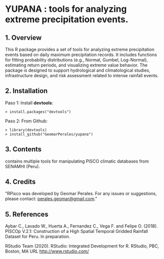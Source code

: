 # YUPANA : tools for analyzing extreme precipitation events.

## 1. Overview

This R package provides a set of tools for analyzing extreme precipitation events based on daily maximum precipitation records. It includes functions for fitting probability distributions (e.g., Normal, Gumbel, Log-Normal), estimating return periods, and visualizing extreme value behavior. The package is designed to support hydrological and climatological studies, infrastructure design, and risk assessment related to intense rainfall events.

## 2. Installation

Paso 1: Install **devtools**:
```	
> install.packages("devtools")
```
Paso 2: From Github:
```	
> library(devtools)
> install_github("GeomarPerales/yupana")		
```
## 3. Contents

 contains multiple tools for manipulating PISCO climatic databases from SENAMHI (Peru).

## 4. Credits

"RPisco was developed by Geomar Perales. For any issues or suggestions, please contact: perales.geomar@gmail.com."


## 5. References

Aybar C., Lavado W., Huerta A., Fernandez C., Vega F. and Felipe O. (2018). PISCOp V.2.1: Construction of a High Spatial Temporal Gridded Rainfall Dataset for Peru. In preparation.

RStudio Team (2020). RStudio: Integrated Development for R. RStudio, PBC, Boston, MA URL http://www.rstudio.com/
